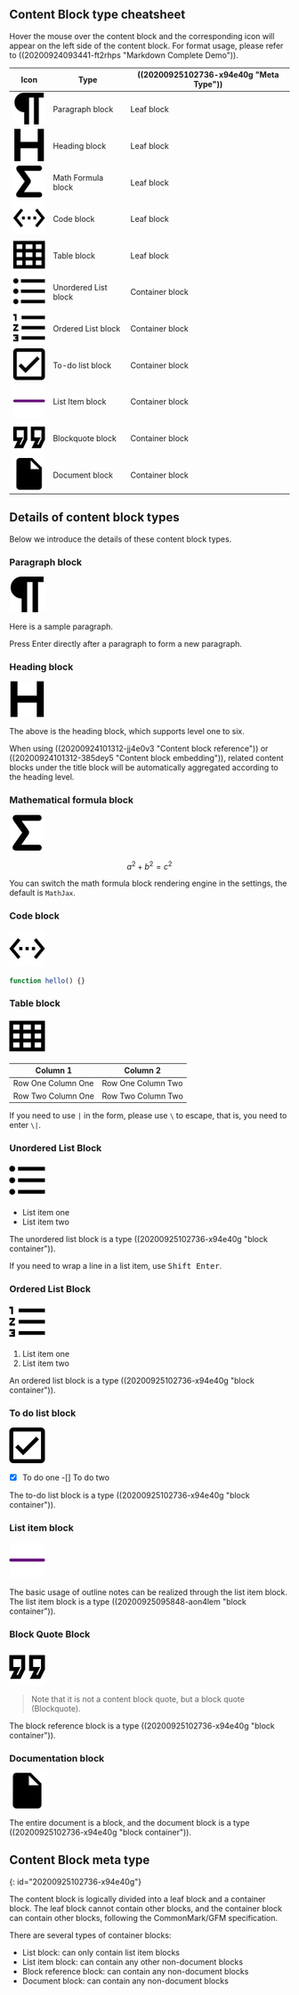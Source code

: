 ## Content Block type cheatsheet

Hover the mouse over the content block and the corresponding icon will appear on the left side of the content block. For format usage, please refer to ((20200924093441-ft2rhps "Markdown Complete Demo")).

| Icon | Type | ((20200925102736-x94e40g "Meta Type")) |
| - | - | - |
| ![paragraph](assets/paragraph.svg) | Paragraph block | Leaf block |
| ![heading](assets/heading.svg) | Heading block | Leaf block |
| ![math-block](assets/math-block.svg) | Math Formula block | Leaf block |
| ![code-block](assets/code-block.svg) | Code block | Leaf block |
| ![table](assets/table.svg) | Table block | Leaf block |
| ![unordered-list](assets/unordered-list.svg) | Unordered List block | Container block |
| ![ordered-list](assets/ordered-list.svg) | Ordered List block | Container block |
| ![task-list](assets/task-list.svg) | To-do list block | Container block |
| ![list-item](assets/list-item.svg) | List Item block | Container block |
| ![blockquote](assets/blockquote.svg) | Blockquote block | Container block |
| ![doc](assets/doc.svg) | Document block | Container block |

## Details of content block types

Below we introduce the details of these content block types.

### Paragraph block

![paragraph](assets/paragraph.svg)

Here is a sample paragraph.

Press Enter directly after a paragraph to form a new paragraph.

### Heading block

![heading](assets/heading.svg)

The above is the heading block, which supports level one to six.

When using ((20200924101312-jj4e0v3 "Content block reference")) or ((20200924101312-385dey5 "Content block embedding")), related content blocks under the title block will be automatically aggregated according to the heading level.

### Mathematical formula block

![math-block](assets/math-block.svg)

$$
a^2 + b^2 = c^2
$$

You can switch the math formula block rendering engine in the settings, the default is `MathJax`.

### Code block

![math-block](assets/code-block.svg)

```js
function hello() {}
```

### Table block

![math-block](assets/table.svg)

| Column 1 | Column 2 |
| - | - |
| Row One Column One | Row One Column Two |
| Row Two Column One | Row Two Column Two |

If you need to use `|` in the form, please use `\` to escape, that is, you need to enter `\|`.

### Unordered List Block

![math-block](assets/unordered-list.svg)

* List item one
* List item two

The unordered list block is a type ((20200925102736-x94e40g "block container")).

If you need to wrap a line in a list item, use <kbd>Shift Enter</kbd>.

### Ordered List Block

![math-block](assets/ordered-list.svg)

1. List item one
2. List item two

An ordered list block is a type ((20200925102736-x94e40g "block container")).

### To do list block

![math-block](assets/task-list.svg)

-[X] To do one
-[] To do two

The to-do list block is a type ((20200925102736-x94e40g "block container")).

### List item block

![list-item](assets/list-item.svg)

The basic usage of outline notes can be realized through the list item block. The list item block is a type ((20200925095848-aon4lem "block container")).

### Block Quote Block

![math-block](assets/blockquote.svg)

> Note that it is not a content block quote, but a block quote (Blockquote).

The block reference block is a type ((20200925102736-x94e40g "block container")).

### Documentation block

![doc](assets/doc.svg)

The entire document is a block, and the document block is a type ((20200925102736-x94e40g "block container")).

## Content Block meta type
{: id="20200925102736-x94e40g"}

The content block is logically divided into a leaf block and a container block. The leaf block cannot contain other blocks, and the container block can contain other blocks, following the CommonMark/GFM specification.

There are several types of container blocks:

* List block: can only contain list item blocks
* List item block: can contain any other non-document blocks
* Block reference block: can contain any non-document blocks
* Document block: can contain any non-document blocks
